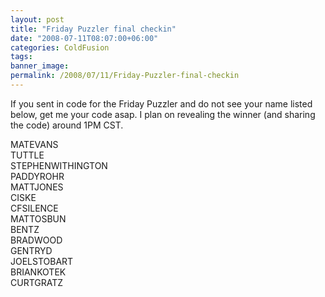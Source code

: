 ```yaml
---
layout: post
title: "Friday Puzzler final checkin"
date: "2008-07-11T08:07:00+06:00"
categories: ColdFusion 
tags: 
banner_image: 
permalink: /2008/07/11/Friday-Puzzler-final-checkin
---
```


If you sent in code for the Friday Puzzler and do not see your name listed below, get me your code asap. I plan on revealing the winner (and sharing the code) around 1PM CST.

MATEVANS<br>
TUTTLE<br>
STEPHENWITHINGTON<br>
PADDYROHR<br>
MATTJONES<br>
CISKE<br>
CFSILENCE<br>
MATTOSBUN<br>
BENTZ<br>
BRADWOOD<br>
GENTRYD<br>
JOELSTOBART<br>
BRIANKOTEK<br>
CURTGRATZ